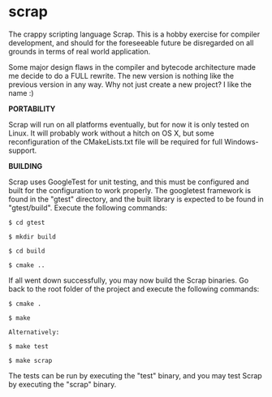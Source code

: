 scrap
=====

The crappy scripting language Scrap. This is a hobby exercise for 
compiler development, and should for the foreseeable future  be 
disregarded on all grounds in terms of real world application.

Some major design flaws in the compiler and bytecode architecture made 
me decide to do a FULL rewrite. The new version is nothing like the 
previous version in any way. Why not just create a new project?
I like the name :) 


**PORTABILITY**

Scrap will run on all platforms eventually, but for now it is only
tested on Linux. It will probably work without a hitch on OS X, but
some reconfiguration of the CMakeLists.txt file will be required for
full Windows-support.


**BUILDING**

Scrap uses GoogleTest for unit testing, and this must be configured
and built for the configuration to work properly. The googletest
framework is found in the "gtest" directory, and the built library
is expected to be found in "gtest/build". Execute the following
commands:

	$ cd gtest

	$ mkdir build

	$ cd build

	$ cmake ..


If all went down successfully, you may now build the Scrap binaries.
Go back to the root folder of the project and execute the following
commands:

	$ cmake .

	$ make
	
	Alternatively:

	$ make test

	$ make scrap


The tests can be run by executing the "test" binary, and you may test
Scrap by executing the "scrap" binary.

